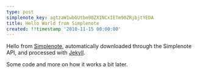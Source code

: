 ```yaml
---
type: post
simplenote_key: agtzaW1wbGUtbm90ZXINCxIETm90ZRjbjtYEDA
title: Hello World from Simplenote
created: !!timestamp '2010-11-15 00:00:00'
---
```

Hello from [Simplenote](http://simplenoteapp.com), automatically downloaded through the Simplenote API, and processed with [Jekyll](http://jekyllrb.com/).

Some code and more on how it works a bit later.